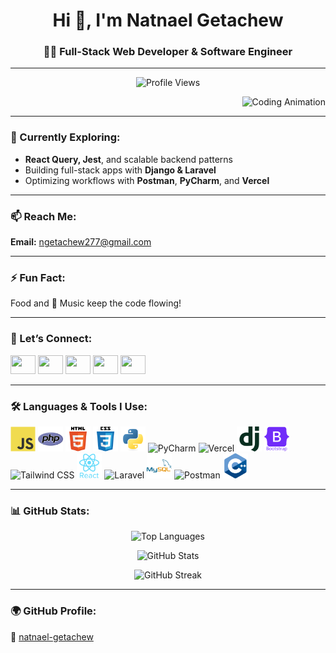 <h1 align="center">Hi 👋, I'm Natnael Getachew</h1>
<h3 align="center">👨‍💻 Full-Stack Web Developer & Software Engineer</h3>

---

<p align="center">
  <img src="https://komarev.com/ghpvc/?username=natnael-getachew&label=Profile%20views&color=0e75b6&style=flat" alt="Profile Views">
</p>

<p align="right">
  <img src="https://github.com/Adam-pw/Adam-pw/blob/main/animation_500_kxa883sd.gif" alt="Coding Animation" width="250">
</p>

---

### 🚀 Currently Exploring:
- **React Query, Jest**, and scalable backend patterns
- Building full-stack apps with **Django & Laravel**
- Optimizing workflows with **Postman**, **PyCharm**, and **Vercel**

---

### 📫 Reach Me:
**Email:** [ngetachew277@gmail.com](mailto:ngetachew277@gmail.com)

---

### ⚡ Fun Fact:
Food and 🎵 Music keep the code flowing!

---

### 🤝 Let’s Connect:
<p align="left">
  <a href="https://www.linkedin.com/in/natnael-getachew/" target="_blank"><img src="https://raw.githubusercontent.com/rahuldkjain/github-profile-readme-generator/master/src/images/icons/Social/linked-in-alt.svg" height="30" width="40"></a>
  <a href="https://fb.com/" target="_blank"><img src="https://raw.githubusercontent.com/rahuldkjain/github-profile-readme-generator/master/src/images/icons/Social/facebook.svg" height="30" width="40"></a>
  <a href="https://instagram.com/" target="_blank"><img src="https://raw.githubusercontent.com/rahuldkjain/github-profile-readme-generator/master/src/images/icons/Social/instagram.svg" height="30" width="40"></a>
  <a href="https://www.hackerrank.com/" target="_blank"><img src="https://raw.githubusercontent.com/rahuldkjain/github-profile-readme-generator/master/src/images/icons/Social/hackerrank.svg" height="30" width="40"></a>
  <a href="https://twitter.com/" target="_blank"><img src="https://raw.githubusercontent.com/rahuldkjain/github-profile-readme-generator/master/src/images/icons/Social/twitter.svg" height="30" width="40"></a>
</p>

---

### 🛠️ Languages & Tools I Use:
<p align="left">
  <img src="https://raw.githubusercontent.com/devicons/devicon/master/icons/javascript/javascript-original.svg" width="40" height="40" alt="JavaScript">
  <img src="https://raw.githubusercontent.com/devicons/devicon/master/icons/php/php-original.svg" width="40" height="40" alt="PHP">
  <img src="https://raw.githubusercontent.com/devicons/devicon/master/icons/html5/html5-original-wordmark.svg" width="40" height="40" alt="HTML5">
  <img src="https://raw.githubusercontent.com/devicons/devicon/master/icons/css3/css3-original-wordmark.svg" width="40" height="40" alt="CSS3">
  <img src="https://raw.githubusercontent.com/devicons/devicon/master/icons/python/python-original.svg" width="40" height="40" alt="Python">
  <img src="https://www.vectorlogo.zone/logos/pycharm/pycharm-icon.svg" width="40" height="40" alt="PyCharm">
  <img src="https://www.vectorlogo.zone/logos/vercel/vercel-icon.svg" width="40" height="40" alt="Vercel">
  <img src="https://raw.githubusercontent.com/devicons/devicon/master/icons/django/django-plain.svg" width="40" height="40" alt="Django">
  <img src="https://raw.githubusercontent.com/devicons/devicon/master/icons/bootstrap/bootstrap-plain-wordmark.svg" width="40" height="40" alt="Bootstrap">
  <img src="https://www.vectorlogo.zone/logos/tailwindcss/tailwindcss-icon.svg" width="40" height="40" alt="Tailwind CSS">
  <img src="https://raw.githubusercontent.com/devicons/devicon/master/icons/react/react-original-wordmark.svg" width="40" height="40" alt="React">
  <img src="https://www.vectorlogo.zone/logos/laravel/laravel-icon.svg" width="40" height="40" alt="Laravel">
  <img src="https://raw.githubusercontent.com/devicons/devicon/master/icons/mysql/mysql-original-wordmark.svg" width="40" height="40" alt="MySQL">
  <img src="https://www.vectorlogo.zone/logos/getpostman/getpostman-icon.svg" width="40" height="40" alt="Postman">
  <img src="https://raw.githubusercontent.com/devicons/devicon/master/icons/cplusplus/cplusplus-original.svg" width="40" height="40" alt="C++">
</p>

---

### 📊 GitHub Stats:
<p align="center">
  <img src="https://github-readme-stats.vercel.app/api/top-langs?username=natnael-getachew&layout=compact&theme=dark&bg_color=0d1117&text_color=ffffff" alt="Top Languages">
</p>

<p align="center">
  <img src="https://github-readme-stats.vercel.app/api?username=natnael-getachew&show_icons=true&theme=dark&bg_color=0d1117&text_color=ffffff" alt="GitHub Stats">
</p>

<p align="center">
  <img src="https://github-readme-streak-stats.herokuapp.com/?user=natnael-getachew&theme=dark&background=0d1117&date_format=M%20j%5B%2C%20Y%5D" alt="GitHub Streak">
</p>

---

### 🌍 GitHub Profile:
🔗 [natnael-getachew](https://github.com/natnael-getachew)
